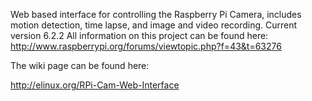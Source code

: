 Web based interface for controlling the Raspberry Pi Camera, includes motion detection, time lapse, and image and video recording.
Current version 6.2.2
All information on this project can be found here: http://www.raspberrypi.org/forums/viewtopic.php?f=43&t=63276

The wiki page can be found here:

http://elinux.org/RPi-Cam-Web-Interface
